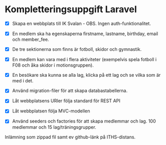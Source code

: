 # Kompletteringsuppgift Laravel

- [x] Skapa en webbplats till IK Svalan - OBS. Ingen auth-funktionalitet.

- [x] En medlem ska ha egenskaperna firstname, lastname, birthday, email och member_fee.

- [x] De tre sektionerna som finns är fotboll, skidor och gymnastik.

- [x] En medlem kan vara med i flera aktiviteter (exempelvis spela fotboll i F08 och åka skidor i motionsgruppen).

- [x] En besökare ska kunna se alla lag, klicka på ett lag och se vilka som är med i det.

- [x] Använd migration-filer för att skapa databastabellerna.

- [x] Låt webbplatsens URIer följa standard för REST API

- [x] Låt webbplatsen följa MVC-modellen 

- [x] Använd seeders och factories för att skapa medlemmar och lag. 100 medlemmar och 15 lag/träningsgrupper.

Inlämning som zippad fil samt ev github-länk på ITHS-distans.
